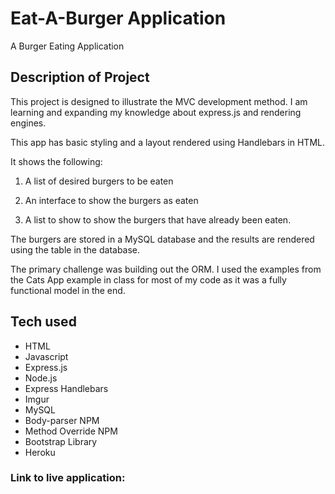 # Eat-A-Burger Application
A Burger Eating Application

## Description of Project

This project is designed to illustrate the MVC development method. I am learning and expanding my knowledge about express.js and rendering engines. 

This app has basic styling and a layout rendered using Handlebars in HTML. 

It shows the following:

1) A list of desired burgers to be eaten

2) An interface to show the burgers as eaten

3) A list to show to show the burgers that have already been eaten.

The burgers are stored in a MySQL database and the results are rendered using the table in the database. 

The primary challenge was building out the ORM. I used the examples from the Cats App example in class for most of my code as it was a fully functional model in the end. 

## Tech used

* HTML
* Javascript
* Express.js
* Node.js
* Express Handlebars
* Imgur
* MySQL
* Body-parser NPM
* Method Override NPM
* Bootstrap Library
* Heroku

### Link to live application:
